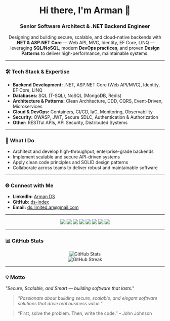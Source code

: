 <h1 align="center">Hi there, I'm Arman 👋</h1>

<h3 align="center">Senior Software Architect & .NET Backend Engineer</h3>

<p align="center">
Designing and building secure, scalable, and cloud-native backends with <b>.NET & ASP.NET Core</b> — Web API, MVC, Identity, EF Core, LINQ — leveraging <b>SQL/NoSQL</b>, modern <b>DevOps practices</b>, and proven <b>Design Patterns</b> to deliver high-performance, maintainable systems.
</p>

---

### 🛠 Tech Stack & Expertise
- **Backend Development:** .NET, ASP.NET Core (Web API/MVC), Identity, EF Core, LINQ  
- **Databases:** SQL (T-SQL), NoSQL (MongoDB, Redis)  
- **Architecture & Patterns:** Clean Architecture, DDD, CQRS, Event-Driven, Microservices  
- **Cloud & DevOps:** Containers, CI/CD, IaC, Monitoring, Observability  
- **Security:** OWASP, JWT, Secure SDLC, Authentication & Authorization  
- **Other:** RESTful APIs, API Security, Distributed Systems

---

### 🚀 What I Do
- Architect and develop high-throughput, enterprise-grade backends  
- Implement scalable and secure API-driven systems  
- Apply clean code principles and SOLID design patterns  
- Collaborate across teams to deliver robust and maintainable software

---

### 🌐 Connect with Me
- **LinkedIn:** [Arman DS](https://www.linkedin.com/in/arman-ds-b3b967291)  
- **GitHub:** [ds-index](https://github.com/ds-index)  
- **Email:** ds.limited.ar@gmail.com

---

<p align="center">
  <img src="https://img.shields.io/badge/.NET-Expert-512BD4?logo=dotnet&logoColor=white">
  <img src="https://img.shields.io/badge/ASP.NET%20Core-Web%20API-5C2D91?logo=dotnet">
  <img src="https://img.shields.io/badge/EF%20Core-Data%20Access-512BD4">
  <img src="https://img.shields.io/badge/SQL-Relational-CC2927?logo=microsoft-sql-server&logoColor=white">
  <img src="https://img.shields.io/badge/NoSQL-Document/Key--Value-47A248?logo=mongodb&logoColor=white">
  <img src="https://img.shields.io/badge/Cloud-DevOps-1F425F?logo=azuredevops&logoColor=white">
  <img src="https://img.shields.io/badge/Security-OWASP-black">
  <img src="https://img.shields.io/badge/Design%20Patterns-SOLID-ffb300">
</p>

---

### 📊 GitHub Stats
<p align="center">
  <img src="https://github-readme-stats.vercel.app/api?username=ds-index&show_icons=true&theme=radical" alt="GitHub Stats" />
  <br>
  <img src="https://github-readme-streak-stats.herokuapp.com/?user=ds-index&theme=radical" alt="GitHub Streak" />
</p>

---

### 💡 Motto
*"Secure, Scalable, and Smart — building software that lasts."*


> *"Passionate about building secure, scalable, and elegant software solutions that drive real business value."*


> “First, solve the problem. Then, write the code.” – John Johnson

